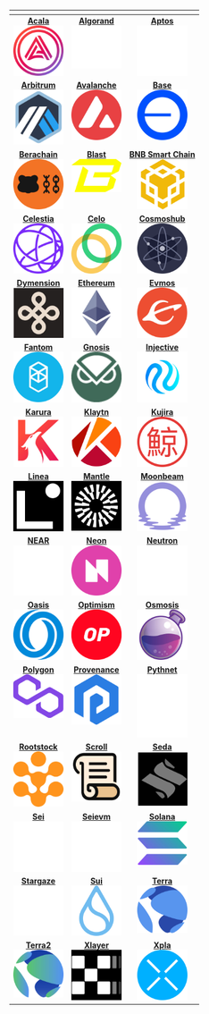 <!-- The content in this file is auto-generated. Do not modify this file directly. Please see the README.md in the scripts directory to learn how to update this page. -->
<!--SUPPORTED_BLOCKCHAIN_CARDS-->
<table data-view="cards" data-full-width="false"><thead><th></th><th data-hidden data-card-target data-type="content-ref"></th><th data-hidden data-card-cover data-type="files"></th></thead><tbody><tr><td style="vertical-align: top; text-align: center;"><a href="/build/start-building/supported-networks/evm/acala/"><strong>Acala</strong><br><img src="/images/build/start-building/supported-networks/acala.webp" alt="Acala" style="width:90px; height:auto;"></a></td><td style="vertical-align: top; text-align: center;"><a href="/build/start-building/supported-networks/algorand/algorand/"><strong>Algorand</strong><br><img src="/images/build/start-building/supported-networks/algorand.webp" alt="Algorand" style="width:90px; height:auto;"></a></td><td style="vertical-align: top; text-align: center;"><a href="/build/start-building/supported-networks/aptos/aptos/"><strong>Aptos</strong><br><img src="/images/build/start-building/supported-networks/aptos.webp" alt="Aptos" style="width:90px; height:auto;"></a></td></tr><tr><td style="vertical-align: top; text-align: center;"><a href="/build/start-building/supported-networks/evm/arbitrum/"><strong>Arbitrum</strong><br><img src="/images/build/start-building/supported-networks/arbitrum.webp" alt="Arbitrum" style="width:90px; height:auto;"></a></td><td style="vertical-align: top; text-align: center;"><a href="/build/start-building/supported-networks/evm/avalanche/"><strong>Avalanche</strong><br><img src="/images/build/start-building/supported-networks/avalanche.webp" alt="Avalanche" style="width:90px; height:auto;"></a></td><td style="vertical-align: top; text-align: center;"><a href="/build/start-building/supported-networks/evm/base/"><strong>Base</strong><br><img src="/images/build/start-building/supported-networks/base.webp" alt="Base" style="width:90px; height:auto;"></a></td></tr><tr><td style="vertical-align: top; text-align: center;"><a href="/build/start-building/supported-networks/evm/berachain/"><strong>Berachain</strong><br><img src="/images/build/start-building/supported-networks/berachain.webp" alt="Berachain" style="width:90px; height:auto;"></a></td><td style="vertical-align: top; text-align: center;"><a href="/build/start-building/supported-networks/evm/blast/"><strong>Blast</strong><br><img src="/images/build/start-building/supported-networks/blast.webp" alt="Blast" style="width:90px; height:auto;"></a></td><td style="vertical-align: top; text-align: center;"><a href="/build/start-building/supported-networks/evm/bsc/"><strong>BNB Smart Chain</strong><br><img src="/images/build/start-building/supported-networks/bsc.webp" alt="BNB Smart Chain" style="width:90px; height:auto;"></a></td></tr><tr><td style="vertical-align: top; text-align: center;"><a href="/build/start-building/supported-networks/cosmwasm/celestia/"><strong>Celestia</strong><br><img src="/images/build/start-building/supported-networks/celestia.webp" alt="Celestia" style="width:90px; height:auto;"></a></td><td style="vertical-align: top; text-align: center;"><a href="/build/start-building/supported-networks/evm/celo/"><strong>Celo</strong><br><img src="/images/build/start-building/supported-networks/celo.webp" alt="Celo" style="width:90px; height:auto;"></a></td><td style="vertical-align: top; text-align: center;"><a href="/build/start-building/supported-networks/cosmwasm/cosmoshub/"><strong>Cosmoshub</strong><br><img src="/images/build/start-building/supported-networks/cosmoshub.webp" alt="Cosmoshub" style="width:90px; height:auto;"></a></td></tr><tr><td style="vertical-align: top; text-align: center;"><a href="/build/start-building/supported-networks/cosmwasm/dymension/"><strong>Dymension</strong><br><img src="/images/build/start-building/supported-networks/dymension.webp" alt="Dymension" style="width:90px; height:auto;"></a></td><td style="vertical-align: top; text-align: center;"><a href="/build/start-building/supported-networks/evm/ethereum/"><strong>Ethereum</strong><br><img src="/images/build/start-building/supported-networks/ethereum.webp" alt="Ethereum" style="width:90px; height:auto;"></a></td><td style="vertical-align: top; text-align: center;"><a href="/build/start-building/supported-networks/cosmwasm/evmos/"><strong>Evmos</strong><br><img src="/images/build/start-building/supported-networks/evmos.webp" alt="Evmos" style="width:90px; height:auto;"></a></td></tr><tr><td style="vertical-align: top; text-align: center;"><a href="/build/start-building/supported-networks/evm/fantom/"><strong>Fantom</strong><br><img src="/images/build/start-building/supported-networks/fantom.webp" alt="Fantom" style="width:90px; height:auto;"></a></td><td style="vertical-align: top; text-align: center;"><a href="/build/start-building/supported-networks/evm/gnosis/"><strong>Gnosis</strong><br><img src="/images/build/start-building/supported-networks/gnosis.webp" alt="Gnosis" style="width:90px; height:auto;"></a></td><td style="vertical-align: top; text-align: center;"><a href="/build/start-building/supported-networks/cosmwasm/injective/"><strong>Injective</strong><br><img src="/images/build/start-building/supported-networks/injective.webp" alt="Injective" style="width:90px; height:auto;"></a></td></tr><tr><td style="vertical-align: top; text-align: center;"><a href="/build/start-building/supported-networks/evm/karura/"><strong>Karura</strong><br><img src="/images/build/start-building/supported-networks/karura.webp" alt="Karura" style="width:90px; height:auto;"></a></td><td style="vertical-align: top; text-align: center;"><a href="/build/start-building/supported-networks/evm/klaytn/"><strong>Klaytn</strong><br><img src="/images/build/start-building/supported-networks/klaytn.webp" alt="Klaytn" style="width:90px; height:auto;"></a></td><td style="vertical-align: top; text-align: center;"><a href="/build/start-building/supported-networks/cosmwasm/kujira/"><strong>Kujira</strong><br><img src="/images/build/start-building/supported-networks/kujira.webp" alt="Kujira" style="width:90px; height:auto;"></a></td></tr><tr><td style="vertical-align: top; text-align: center;"><a href="/build/start-building/supported-networks/evm/linea/"><strong>Linea</strong><br><img src="/images/build/start-building/supported-networks/linea.webp" alt="Linea" style="width:90px; height:auto;"></a></td><td style="vertical-align: top; text-align: center;"><a href="/build/start-building/supported-networks/evm/mantle/"><strong>Mantle</strong><br><img src="/images/build/start-building/supported-networks/mantle.webp" alt="Mantle" style="width:90px; height:auto;"></a></td><td style="vertical-align: top; text-align: center;"><a href="/build/start-building/supported-networks/evm/moonbeam/"><strong>Moonbeam</strong><br><img src="/images/build/start-building/supported-networks/moonbeam.webp" alt="Moonbeam" style="width:90px; height:auto;"></a></td></tr><tr><td style="vertical-align: top; text-align: center;"><a href="/build/start-building/supported-networks/near/near/"><strong>NEAR</strong><br><img src="/images/build/start-building/supported-networks/near.webp" alt="NEAR" style="width:90px; height:auto;"></a></td><td style="vertical-align: top; text-align: center;"><a href="/build/start-building/supported-networks/evm/neon/"><strong>Neon</strong><br><img src="/images/build/start-building/supported-networks/neon.webp" alt="Neon" style="width:90px; height:auto;"></a></td><td style="vertical-align: top; text-align: center;"><a href="/build/start-building/supported-networks/cosmwasm/neutron/"><strong>Neutron</strong><br><img src="/images/build/start-building/supported-networks/neutron.webp" alt="Neutron" style="width:90px; height:auto;"></a></td></tr><tr><td style="vertical-align: top; text-align: center;"><a href="/build/start-building/supported-networks/evm/oasis/"><strong>Oasis</strong><br><img src="/images/build/start-building/supported-networks/oasis.webp" alt="Oasis" style="width:90px; height:auto;"></a></td><td style="vertical-align: top; text-align: center;"><a href="/build/start-building/supported-networks/evm/optimism/"><strong>Optimism</strong><br><img src="/images/build/start-building/supported-networks/optimism.webp" alt="Optimism" style="width:90px; height:auto;"></a></td><td style="vertical-align: top; text-align: center;"><a href="/build/start-building/supported-networks/cosmwasm/osmosis/"><strong>Osmosis</strong><br><img src="/images/build/start-building/supported-networks/osmosis.webp" alt="Osmosis" style="width:90px; height:auto;"></a></td></tr><tr><td style="vertical-align: top; text-align: center;"><a href="/build/start-building/supported-networks/evm/polygon/"><strong>Polygon</strong><br><img src="/images/build/start-building/supported-networks/polygon.webp" alt="Polygon" style="width:90px; height:auto;"></a></td><td style="vertical-align: top; text-align: center;"><a href="/build/start-building/supported-networks/cosmwasm/provenance/"><strong>Provenance</strong><br><img src="/images/build/start-building/supported-networks/provenance.webp" alt="Provenance" style="width:90px; height:auto;"></a></td><td style="vertical-align: top; text-align: center;"><a href="/build/start-building/supported-networks/solana/pythnet/"><strong>Pythnet</strong><br><img src="/images/build/start-building/supported-networks/pythnet.webp" alt="Pythnet" style="width:90px; height:auto;"></a></td></tr><tr><td style="vertical-align: top; text-align: center;"><a href="/build/start-building/supported-networks/evm/rootstock/"><strong>Rootstock</strong><br><img src="/images/build/start-building/supported-networks/rootstock.webp" alt="Rootstock" style="width:90px; height:auto;"></a></td><td style="vertical-align: top; text-align: center;"><a href="/build/start-building/supported-networks/evm/scroll/"><strong>Scroll</strong><br><img src="/images/build/start-building/supported-networks/scroll.webp" alt="Scroll" style="width:90px; height:auto;"></a></td><td style="vertical-align: top; text-align: center;"><a href="/build/start-building/supported-networks/cosmwasm/seda/"><strong>Seda</strong><br><img src="/images/build/start-building/supported-networks/seda.webp" alt="Seda" style="width:90px; height:auto;"></a></td></tr><tr><td style="vertical-align: top; text-align: center;"><a href="/build/start-building/supported-networks/cosmwasm/sei/"><strong>Sei</strong><br><img src="/images/build/start-building/supported-networks/sei.webp" alt="Sei" style="width:90px; height:auto;"></a></td><td style="vertical-align: top; text-align: center;"><a href="/build/start-building/supported-networks/evm/seievm/"><strong>Seievm</strong><br><img src="/images/build/start-building/supported-networks/seievm.webp" alt="Seievm" style="width:90px; height:auto;"></a></td><td style="vertical-align: top; text-align: center;"><a href="/build/start-building/supported-networks/solana/solana/"><strong>Solana</strong><br><img src="/images/build/start-building/supported-networks/solana.webp" alt="Solana" style="width:90px; height:auto;"></a></td></tr><tr><td style="vertical-align: top; text-align: center;"><a href="/build/start-building/supported-networks/cosmwasm/stargaze/"><strong>Stargaze</strong><br><img src="/images/build/start-building/supported-networks/stargaze.webp" alt="Stargaze" style="width:90px; height:auto;"></a></td><td style="vertical-align: top; text-align: center;"><a href="/build/start-building/supported-networks/sui/sui/"><strong>Sui</strong><br><img src="/images/build/start-building/supported-networks/sui.webp" alt="Sui" style="width:90px; height:auto;"></a></td><td style="vertical-align: top; text-align: center;"><a href="/build/start-building/supported-networks/cosmwasm/terra/"><strong>Terra</strong><br><img src="/images/build/start-building/supported-networks/terra.webp" alt="Terra" style="width:90px; height:auto;"></a></td></tr><tr><td style="vertical-align: top; text-align: center;"><a href="/build/start-building/supported-networks/cosmwasm/terra2/"><strong>Terra2</strong><br><img src="/images/build/start-building/supported-networks/terra2.webp" alt="Terra2" style="width:90px; height:auto;"></a></td><td style="vertical-align: top; text-align: center;"><a href="/build/start-building/supported-networks/evm/xlayer/"><strong>Xlayer</strong><br><img src="/images/build/start-building/supported-networks/xlayer.webp" alt="Xlayer" style="width:90px; height:auto;"></a></td><td style="vertical-align: top; text-align: center;"><a href="/build/start-building/supported-networks/cosmwasm/xpla/"><strong>Xpla</strong><br><img src="/images/build/start-building/supported-networks/xpla.webp" alt="Xpla" style="width:90px; height:auto;"></a></td></tr></tbody></table>
<!--SUPPORTED_BLOCKCHAIN_CARDS-->